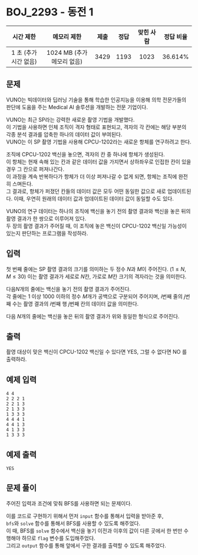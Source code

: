 # BOJ_2293 - 동전 1

|       시간 제한       |        메모리 제한         | 제출 | 정답 | 맞힌 사람 | 정답 비율 |
| :-------------------: | :------------------------: | :--: | :--: | :-------: | :-------: |
| 1 초 (추가 시간 없음) | 1024 MB (추가 메모리 없음) | 3429 | 1193 |   1023    |  36.614%  |

## 문제

VUNO는 빅데이터와 딥러닝 기술을 통해 학습한 인공지능을 이용해 의학 전문가들의 판단에 도움을 주는 Medical AI 솔루션을 개발하는 전문 기업이다.

VUNO는 최근 SP라는 강력한 새로운 촬영 기법을 개발했다.  
이 기법을 사용하면 인체 조직이 격자 형태로 표현되고, 격자의 각 칸에는 해당 부분의 각종 분석 결과를 압축한 하나의 데이터 값이 부여된다.  
VUNO는 이 SP 촬영 기법을 사용해 CPCU-1202라는 새로운 항체를 연구하려고 한다.

조직에 CPCU-1202 백신을 놓으면, 격자의 칸 중 하나에 항체가 생성된다.  
이 항체는 현재 속해 있는 칸과 같은 데이터 값을 가지면서 상하좌우로 인접한 칸이 있을 경우 그 칸으로 퍼져나간다.  
이 과정을 계속 반복하다가 항체가 더 이상 퍼져나갈 수 없게 되면, 항체는 조직에 완전히 스며든다.  
그 결과로, 항체가 퍼졌던 칸들의 데이터 값은 모두 어떤 동일한 값으로 새로 업데이트된다. 이때, 우연히 원래의 데이터 값과 업데이트된 데이터 값이 동일할 수도 있다.

VUNO의 연구 데이터는 하나의 조직에 백신을 놓기 전의 촬영 결과와 백신을 놓은 뒤의 촬영 결과가 한 쌍으로 이루어져 있다.  
두 장의 촬영 결과가 주어질 때, 이 조직에 놓은 백신이 CPCU-1202 백신일 가능성이 있는지 판단하는 프로그램을 작성하라.

## 입력

첫 번째 줄에는 SP 촬영 결과의 크기를 의미하는 두 정수 $N$과 $M$이 주어진다. ($1 \le N, M \le 30$) 이는 촬영 결과가 세로로 $N$칸, 가로로 $M$칸 크기의 격자라는 것을 의미한다.

다음$N$개의 줄에는 백신을 놓기 전의 촬영 결과가 주어진다.  
각 줄에는 $1$ 이상 $1000$ 이하의 정수 $M$개가 공백으로 구분되어 주어지며, $i$번째 줄의 $j$번째 수는 촬영 결과의 $i$번째 행 $j$번째 칸의 데이터 값을 의미한다.

다음 $N$개의 줄에는 백신을 놓은 뒤의 촬영 결과가 위와 동일한 형식으로 주어진다.

## 출력

촬영 대상이 맞은 백신이 CPCU-1202 백신일 수 있다면 YES, 그럴 수 없다면 NO 를 출력하라.

## 예제 입력

```
4 4
2 2 2 1
2 2 1 3
2 1 3 3
1 3 3 3
4 4 4 1
4 4 1 3
4 1 3 3
1 3 3 3
```

## 예제 출력

```
YES
```

## 문제 풀이

주어진 입력과 조건에 맞춰 BFS를 사용하면 되는 문제이다.

이를 코드로 구현하기 위해서 먼저 `input` 함수를 통해서 입력을 받아준 후,  
`bfs`와 `solve` 함수를 통해서 BFS를 사용할 수 있도록 해주었다.  
이 때, BFS를 `solve` 함수에서 백신을 놓기 이전과 이후의 값이 다른 곳에서 한 번만 수행해야 하므로 `flag` 변수를 도입해주었다.  
그리고 `output` 함수를 통해 앞에서 구한 결과를 출력할 수 있도록 해주었다.
